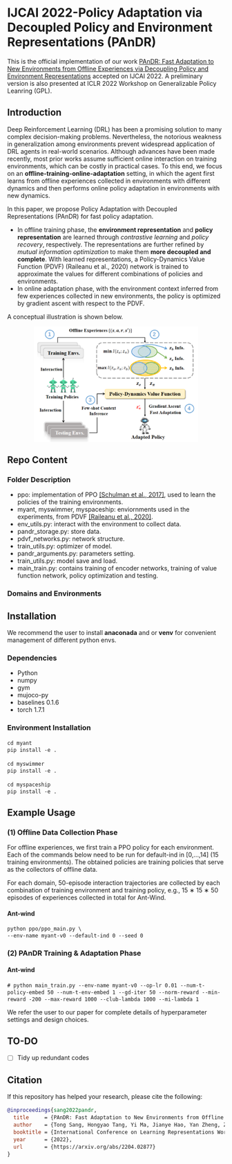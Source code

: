 # IJCAI 2022-Policy Adaptation via Decoupled Policy and Environment Representations (PAnDR)

This is the official implementation of 
our work [PAnDR: Fast Adaptation to New Environments from Offline Experiences via Decoupling Policy and Environment Representations](https://arxiv.org/abs/2204.02877)
accepted on IJCAI 2022.
A preliminary version is also presented at ICLR 2022 Workshop on Generalizable Policy Leanring (GPL).

## Introduction

Deep Reinforcement Learning (DRL) has been a promising solution to many complex decision-making problems. Nevertheless, the notorious weakness in generalization among environments prevent widespread application of DRL agents in real-world scenarios. 
Although advances have been made recently, most prior works assume sufficient online interaction on training environments, which can be costly in practical cases. 
To this end, we focus on an **offline-training-online-adaptation** setting, in which the agent first learns from offline experiences collected in environments with different dynamics and then performs online policy adaptation in environments with new dynamics. 

In this paper, we propose Policy Adaptation with Decoupled Representations (PAnDR) for fast policy adaptation. 
- In offline training phase, the **environment representation** and **policy representation** are learned through _contrastive learning_ and _policy recovery_, respectively. The representations are further refined by _mutual information optimization_ to make them **more decoupled and complete**. With learned representations, a Policy-Dynamics Value Function (PDVF) (Raileanu et al., 2020) network is trained to approximate the values for different combinations of policies and environments. 
- In online adaptation phase, with the environment context inferred from few experiences collected in new environments, the policy is optimized by gradient ascent with respect to the PDVF.

A conceptual illustration is shown below.

<div align=center><img align="center" src="./assets/PAnDR_concept.png" alt="PAnDR Conceptual Illustration" style="zoom:40%;" /></div>

## Repo Content

### Folder Description
- ppo: implementation of PPO [[Schulman et al., 2017]](https://arxiv.org/abs/1707.06347), used to learn the policies of the training environments.
- myant, myswimmer, myspaceship: enviornments used in the experiments, from PDVF [[Raileanu et al., 2020]](https://arxiv.org/abs/2007.02879v1).
- env_utils.py: interact with the environment to collect data.
- pandr_storage.py: store data.
- pdvf_networks.py: network structure.
- train_utils.py: optimizer of model.
- pandr_arguments.py: parameters setting.
- train_utils.py: model save and load.
- main_train.py: contains training of encoder networks, training of value function network, policy optimization and testing.


### Domains and Environments

## Installation

We recommend the user to install **anaconada** and or **venv** for convenient management of different python envs.

### Dependencies

- Python 
- numpy
- gym
- mujoco-py
- baselines 0.1.6
- torch 1.7.1


### Environment Installation
```
cd myant 
pip install -e .  

cd myswimmer 
pip install -e .  

cd myspaceship 
pip install -e .  
```

## Example Usage

### (1) Offline Data Collection Phase 


For offline experiences, we first train a PPO policy for each environment. Each of the commands below need to be run for default-ind in [0,...,14] (15 training environments). The obtained policies are training policies that serve as the collectors of offline data. 

For each domain, 50-episode interaction trajectories are collected by each combination of training environment and training policy, e.g., 15 ∗ 15 ∗ 50 episodes of experiences collected in total for Ant-Wind.

#### Ant-wind
```
python ppo/ppo_main.py \
--env-name myant-v0 --default-ind 0 --seed 0 
```

### (2) PAnDR Training & Adaptation Phase

#### Ant-wind
```
# python main_train.py --env-name myant-v0 --op-lr 0.01 --num-t-policy-embed 50 --num-t-env-embed 1 --gd-iter 50 --norm-reward --min-reward -200 --max-reward 1000 --club-lambda 1000 --mi-lambda 1
```


We refer the user to our paper for complete details of hyperparameter settings and design choices.

## TO-DO
- [ ] Tidy up redundant codes

## Citation
If this repository has helped your research, please cite the following:
```bibtex
@inproceedings{sang2022pandr,
  title     = {PAnDR: Fast Adaptation to New Environments from Offline Experiences via Decoupling Policy and Environment Representations},
  author    = {Tong Sang, Hongyao Tang, Yi Ma, Jianye Hao, Yan Zheng, Zhaopeng Meng, Boyan Li, Zhen Wang},
  booktitle = {International Conference on Learning Representations Workshop on Generalizable Policy Learning},
  year      = {2022},
  url       = {https://arxiv.org/abs/2204.02877}
}
```

